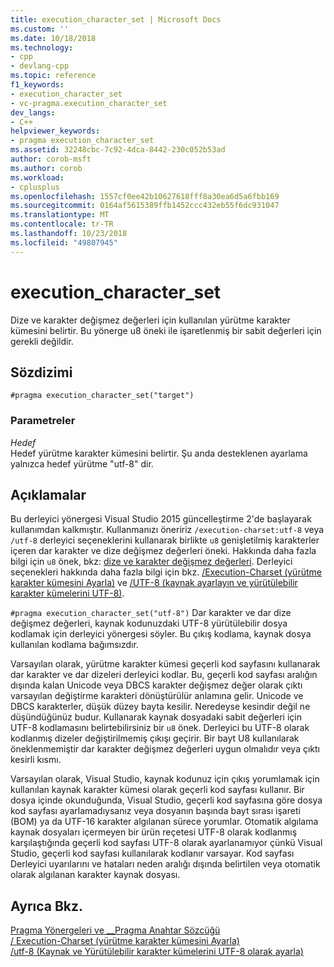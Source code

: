 ```yaml
---
title: execution_character_set | Microsoft Docs
ms.custom: ''
ms.date: 10/18/2018
ms.technology:
- cpp
- devlang-cpp
ms.topic: reference
f1_keywords:
- execution_character_set
- vc-pragma.execution_character_set
dev_langs:
- C++
helpviewer_keywords:
- pragma execution_character_set
ms.assetid: 32248cbc-7c92-4dca-8442-230c052b53ad
author: corob-msft
ms.author: corob
ms.workload:
- cplusplus
ms.openlocfilehash: 1557cf0ee42b10627618fff8a30ea6d5a6fbb169
ms.sourcegitcommit: 0164af5615389ffb1452ccc432eb55f6dc931047
ms.translationtype: MT
ms.contentlocale: tr-TR
ms.lasthandoff: 10/23/2018
ms.locfileid: "49807945"
---
```

# <a name="executioncharacterset"></a>execution_character_set

Dize ve karakter değişmez değerleri için kullanılan yürütme karakter kümesini belirtir. Bu yönerge u8 öneki ile işaretlenmiş bir sabit değerleri için gerekli değildir.

## <a name="syntax"></a>Sözdizimi

```
#pragma execution_character_set("target")
```

### <a name="parameters"></a>Parametreler

*Hedef*<br/>
Hedef yürütme karakter kümesini belirtir. Şu anda desteklenen ayarlama yalnızca hedef yürütme "utf-8" dir.

## <a name="remarks"></a>Açıklamalar

Bu derleyici yönergesi Visual Studio 2015 güncelleştirme 2'de başlayarak kullanımdan kalkmıştır. Kullanmanızı öneririz `/execution-charset:utf-8` veya `/utf-8` derleyici seçeneklerini kullanarak birlikte `u8` genişletilmiş karakterler içeren dar karakter ve dize değişmez değerleri öneki. Hakkında daha fazla bilgi için `u8` önek, bkz: [dize ve karakter değişmez değerleri](../cpp/string-and-character-literals-cpp.md). Derleyici seçenekleri hakkında daha fazla bilgi için bkz. [/Execution-Charset (yürütme karakter kümesini Ayarla)](../build/reference/execution-charset-set-execution-character-set.md) ve [/UTF-8 (kaynak ayarlayın ve yürütülebilir karakter kümelerini UTF-8)](../build/reference/utf-8-set-source-and-executable-character-sets-to-utf-8.md).

`#pragma execution_character_set("utf-8")` Dar karakter ve dar dize değişmez değerleri, kaynak kodunuzdaki UTF-8 yürütülebilir dosya kodlamak için derleyici yönergesi söyler. Bu çıkış kodlama, kaynak dosya kullanılan kodlama bağımsızdır.

Varsayılan olarak, yürütme karakter kümesi geçerli kod sayfasını kullanarak dar karakter ve dar dizeleri derleyici kodlar. Bu, geçerli kod sayfası aralığın dışında kalan Unicode veya DBCS karakter değişmez değer olarak çıktı varsayılan değiştirme karakteri dönüştürülür anlamına gelir. Unicode ve DBCS karakterler, düşük düzey bayta kesilir. Neredeyse kesindir değil ne düşündüğünüz budur. Kullanarak kaynak dosyadaki sabit değerleri için UTF-8 kodlamasını belirtebilirsiniz bir `u8` önek. Derleyici bu UTF-8 olarak kodlanmış dizeler değiştirilmemiş çıkışı geçirir. Bir bayt U8 kullanılarak öneklenmemiştir dar karakter değişmez değerleri uygun olmalıdır veya çıktı kesirli kısmı.

Varsayılan olarak, Visual Studio, kaynak kodunuz için çıkış yorumlamak için kullanılan kaynak karakter kümesi olarak geçerli kod sayfası kullanır. Bir dosya içinde okunduğunda, Visual Studio, geçerli kod sayfasına göre dosya kod sayfası ayarlamadıysanız veya dosyanın başında bayt sırası işareti (BOM) ya da UTF-16 karakter algılanan sürece yorumlar. Otomatik algılama kaynak dosyaları içermeyen bir ürün reçetesi UTF-8 olarak kodlanmış karşılaştığında geçerli kod sayfası UTF-8 olarak ayarlanamıyor çünkü Visual Studio, geçerli kod sayfası kullanılarak kodlanır varsayar. Kod sayfası Derleyici uyarılarını ve hataları neden aralığı dışında belirtilen veya otomatik olarak algılanan karakter kaynak dosyası.

## <a name="see-also"></a>Ayrıca Bkz.

[Pragma Yönergeleri ve __Pragma Anahtar Sözcüğü](../preprocessor/pragma-directives-and-the-pragma-keyword.md)<br/>
[/ Execution-Charset (yürütme karakter kümesini Ayarla)](../build/reference/execution-charset-set-execution-character-set.md)<br/>
[/utf-8 (Kaynak ve Yürütülebilir karakter kümelerini UTF-8 olarak ayarla)](../build/reference/utf-8-set-source-and-executable-character-sets-to-utf-8.md)